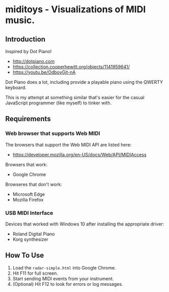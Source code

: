 # miditoys - Visualizations of MIDI music.

## Introduction

Inspired by Dot Piano!
* http://dotpiano.com
* https://collection.cooperhewitt.org/objects/1141959641/
* https://youtu.be/OdbovGjt-nA

Dot Piano does a lot, including provide a playable piano using the
QWERTY keyboard.

This is my attempt at something similar that's easier for the casual
JavaScript programmer (like myself) to tinker with.

## Requirements

### Web browser that supports Web MIDI 
The browsers that support the Web MIDI API are listed here:
* https://developer.mozilla.org/en-US/docs/Web/API/MIDIAccess

Browsers that work:
* Google Chrome

Browseres that don't work:
* Microsoft Edge
* Mozilla Firefox

### USB MIDI Interface

Devices that worked with Windows 10 after installing the appropriate driver:
* Roland Digital Piano
* Korg synthesizer

## How To Use

1. Load the `radar-simple.html` into Google Chrome.
2. Hit F11 for full screen.
3. Start sending MIDI events from your instrument.
4. (Optional) Hit F12 to look for errors or log messages.

